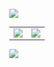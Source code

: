 [![](https://cdn.jsdelivr.net/gh/cypress0522/img@main/2022/06/21/avatar.png)](https://lolicon.app)

<a href="https://github.com/cypress0522">
  <table>
    <tr>
      <td>
        <img align="center" src="https://github-readme-stats.vercel.app/api?username=cypress0522&show_icons=true&hide_border=true&icon_color=ffca28&title_color=ffa000" />
      </td>
      <td>
        <img align="center" src="https://github-readme-stats.vercel.app/api/top-langs/?username=cypress0522&layout=compact&hide_border=true&title_color=ffa000" />
      </td>
    </tr>
  </table>
</a>

[![](https://count.getloli.com/get/@JindaiKirin?theme=moebooru)](https://github.com/cypress0522)
